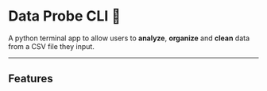 # Data Probe CLI 💾

A python terminal app to allow users to **analyze**, **organize** and **clean** data from a CSV file they input.

---

## Features